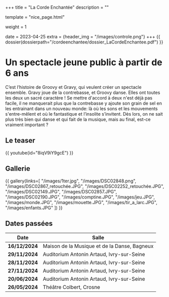 +++
title = "La Corde Enchantée"
description = ""

template = "nice_page.html"

weight = 1

date = 2023-04-25
extra = {header_img = "/images/controle.png"}
+++
{{ dossier(dossierpath="/cordeenchantee/dossier_LaCordeEnchantee.pdf") }}




# Un spectacle jeune public à partir de 6 ans
 
C’est l’histoire de Groovy et Gravy, qui veulent créer un spectacle ensemble. 
Gravy joue de la contrebasse, et Groovy danse. Elles ont toutes les deux un sacré caractère ! Se mettre d'accord à deux n'est déjà pas facile, il ne manquerait plus que la contrebasse y ajoute son grain de sel en les entrainant dans un nouveau monde: là où les sons et les mouvements s'entre-mêlent et où le fantastique et l’insolite s’invitent. Dès lors, on ne sait plus très bien qui danse et qui fait de la musique, mais au final, est-ce vraiment important ?






## Le teaser

{{ youtube(id="8iqV9iY9gcE") }}


## Gallerie


{{ gallery(links=[
  "/images/1ter.jpg",
  "/images/DSC02848.png",
  "/images/DSC02867_retouchée.JPG",
  "/images/DSC02252_retouchée.JPG",
  "/images/DSC02149.JPG",
  "/images/DSC02857.JPG",
  "/images/DSC02190.JPG",
  "/images/comptine.JPG",
  "/images/jeu.JPG",
  "/images/monde.JPG",
  "/images/mouette.JPG",
  "/images/tir_a_larc.JPG",
  "/images/enfants.JPG"
]) }}


## Dates passées

|  Date  | Salle | 
|  ----  | ----- | 
| **16/12/2024** | Maison de la Musique et de la Danse, Bagneux | 
| **29/11/2024** | Auditorium Antonin Artaud, Ivry-sur-Seine | 
| **28/11/2024** | Auditorium Antonin Artaud, Ivry-sur-Seine | 
| **27/11/2024** | Auditorium Antonin Artaud, Ivry-sur-Seine | 
| **20/06/2024** | Auditorium Antonin Artaud, Ivry-sur-Seine | 
| **26/05/2024** | Théâtre Colbert, Crosne | 
 
